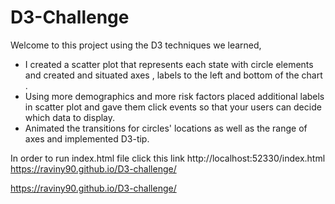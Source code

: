 # D3-Challenge

Welcome to this project using the D3 techniques we learned, 

* I created a scatter plot that represents each state with circle elements and created and situated axes , labels to the left and bottom of the chart . 
* Using more demographics and more risk factors placed additional labels in scatter plot and gave them click events so that your users can decide which data to display. 
* Animated the transitions for circles' locations as well as the range of axes and implemented D3-tip. 

In order to run index.html file click this link
http://localhost:52330/index.html https://raviny90.github.io/D3-challenge/

https://raviny90.github.io/D3-challenge/
